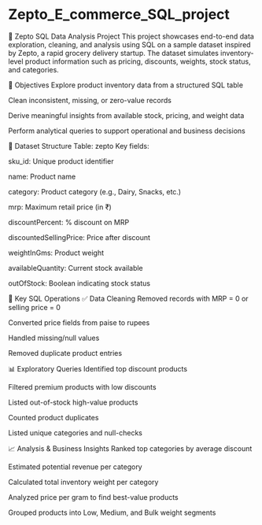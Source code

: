 # Zepto_E_commerce_SQL_project

🛒 Zepto SQL Data Analysis Project
This project showcases end-to-end data exploration, cleaning, and analysis using SQL on a sample dataset inspired by Zepto, a rapid grocery delivery startup. The dataset simulates inventory-level product information such as pricing, discounts, weights, stock status, and categories.

📌 Objectives
Explore product inventory data from a structured SQL table

Clean inconsistent, missing, or zero-value records

Derive meaningful insights from available stock, pricing, and weight data

Perform analytical queries to support operational and business decisions

🧩 Dataset Structure
Table: zepto
Key fields:

sku_id: Unique product identifier

name: Product name

category: Product category (e.g., Dairy, Snacks, etc.)

mrp: Maximum retail price (in ₹)

discountPercent: % discount on MRP

discountedSellingPrice: Price after discount

weightInGms: Product weight

availableQuantity: Current stock available

outOfStock: Boolean indicating stock status

🔧 Key SQL Operations
✅ Data Cleaning
Removed records with MRP = 0 or selling price = 0

Converted price fields from paise to rupees

Handled missing/null values

Removed duplicate product entries

📊 Exploratory Queries
Identified top discount products

Filtered premium products with low discounts

Listed out-of-stock high-value products

Counted product duplicates

Listed unique categories and null-checks

📈 Analysis & Business Insights
Ranked top categories by average discount

Estimated potential revenue per category

Calculated total inventory weight per category

Analyzed price per gram to find best-value products

Grouped products into Low, Medium, and Bulk weight segments

